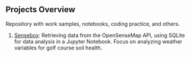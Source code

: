 ## Projects Overview

Repository with work samples, notebooks, coding practice, and others.


1. [Sensebox](https://github.com/violetasdev/projects_overview/blob/master/sensebox/Sensebox_PartA.ipynb): Retrieving data from the OpenSenseMap API, using SQLite for data analysis in a Jupyter Notebook. Focus on analyzing weather variables for golf course soil health. 
